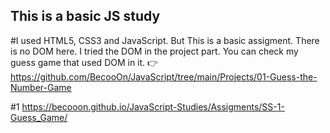 ## This is a basic JS study

#I used HTML5, CSS3 and JavaScript. But This is a basic assigment. There is no DOM here. I tried the DOM in the project part. You can check my guess game that used DOM in it. 👉https://github.com/BecooOn/JavaScript/tree/main/Projects/01-Guess-the-Number-Game

#1  https://becooon.github.io/JavaScript-Studies/Assigments/SS-1-Guess_Game/

